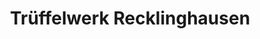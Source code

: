 ---
title: "Trüffelwerk Recklinghausen"
url: /recklinghausen/trueffelwerk-recklinghausen/
shop: Hofladen
---